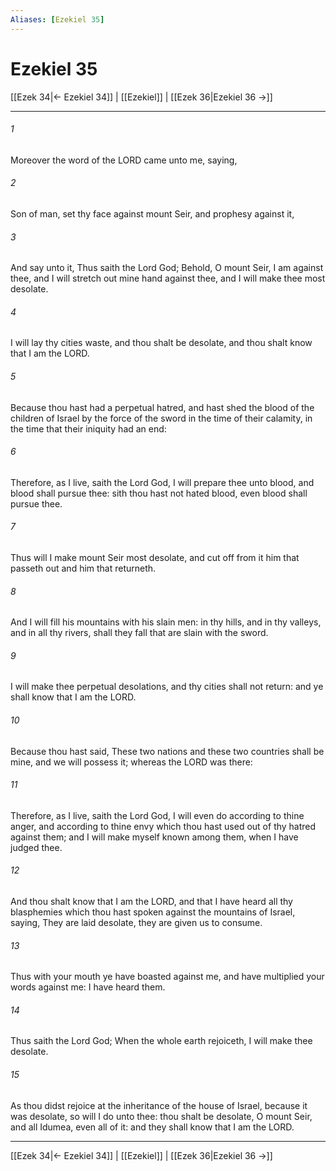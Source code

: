 ```yaml
---
Aliases: [Ezekiel 35]
---
```

# Ezekiel 35

[[Ezek 34|← Ezekiel 34]] | [[Ezekiel]] | [[Ezek 36|Ezekiel 36 →]]
***



###### 1 
Moreover the word of the LORD came unto me, saying, 

###### 2 
Son of man, set thy face against mount Seir, and prophesy against it, 

###### 3 
And say unto it, Thus saith the Lord God; Behold, O mount Seir, I am against thee, and I will stretch out mine hand against thee, and I will make thee most desolate. 

###### 4 
I will lay thy cities waste, and thou shalt be desolate, and thou shalt know that I am the LORD. 

###### 5 
Because thou hast had a perpetual hatred, and hast shed the blood of the children of Israel by the force of the sword in the time of their calamity, in the time that their iniquity had an end: 

###### 6 
Therefore, as I live, saith the Lord God, I will prepare thee unto blood, and blood shall pursue thee: sith thou hast not hated blood, even blood shall pursue thee. 

###### 7 
Thus will I make mount Seir most desolate, and cut off from it him that passeth out and him that returneth. 

###### 8 
And I will fill his mountains with his slain men: in thy hills, and in thy valleys, and in all thy rivers, shall they fall that are slain with the sword. 

###### 9 
I will make thee perpetual desolations, and thy cities shall not return: and ye shall know that I am the LORD. 

###### 10 
Because thou hast said, These two nations and these two countries shall be mine, and we will possess it; whereas the LORD was there: 

###### 11 
Therefore, as I live, saith the Lord God, I will even do according to thine anger, and according to thine envy which thou hast used out of thy hatred against them; and I will make myself known among them, when I have judged thee. 

###### 12 
And thou shalt know that I am the LORD, and that I have heard all thy blasphemies which thou hast spoken against the mountains of Israel, saying, They are laid desolate, they are given us to consume. 

###### 13 
Thus with your mouth ye have boasted against me, and have multiplied your words against me: I have heard them. 

###### 14 
Thus saith the Lord God; When the whole earth rejoiceth, I will make thee desolate. 

###### 15 
As thou didst rejoice at the inheritance of the house of Israel, because it was desolate, so will I do unto thee: thou shalt be desolate, O mount Seir, and all Idumea, even all of it: and they shall know that I am the LORD.

***
[[Ezek 34|← Ezekiel 34]] | [[Ezekiel]] | [[Ezek 36|Ezekiel 36 →]]
